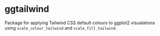 # ggtailwind
Package for applying Tailwind CSS default colours to ggplot2 visualations using `scale_colour_tailwind` and `scale_fill_tailwind`. 
